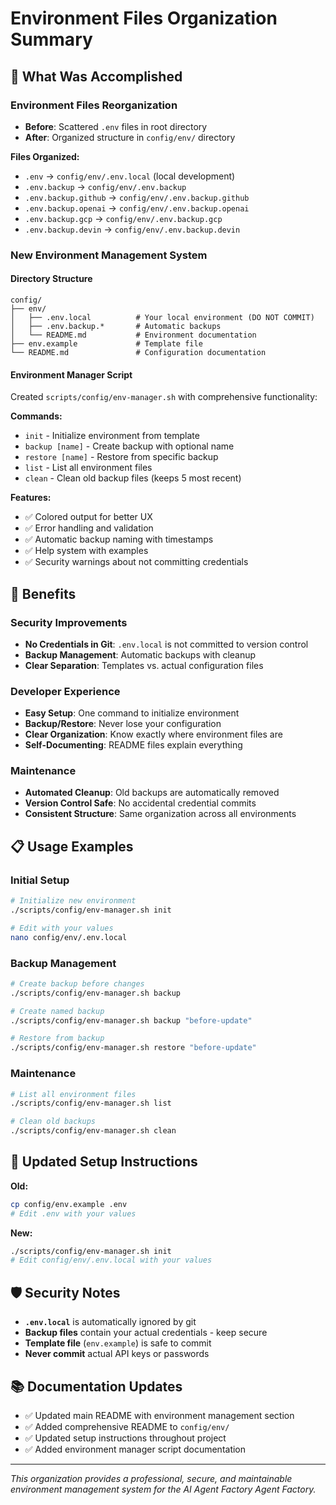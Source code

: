 # Environment Files Organization Summary

## 🎯 **What Was Accomplished**

### **Environment Files Reorganization**
- **Before**: Scattered `.env` files in root directory
- **After**: Organized structure in `config/env/` directory

**Files Organized:**
- `.env` → `config/env/.env.local` (local development)
- `.env.backup` → `config/env/.env.backup`
- `.env.backup.github` → `config/env/.env.backup.github`
- `.env.backup.openai` → `config/env/.env.backup.openai`
- `.env.backup.gcp` → `config/env/.env.backup.gcp`
- `.env.backup.devin` → `config/env/.env.backup.devin`

### **New Environment Management System**

#### **Directory Structure**
```
config/
├── env/
│   ├── .env.local          # Your local environment (DO NOT COMMIT)
│   ├── .env.backup.*       # Automatic backups
│   └── README.md           # Environment documentation
├── env.example             # Template file
└── README.md               # Configuration documentation
```

#### **Environment Manager Script**
Created `scripts/config/env-manager.sh` with comprehensive functionality:

**Commands:**
- `init` - Initialize environment from template
- `backup [name]` - Create backup with optional name
- `restore [name]` - Restore from specific backup
- `list` - List all environment files
- `clean` - Clean old backup files (keeps 5 most recent)

**Features:**
- ✅ Colored output for better UX
- ✅ Error handling and validation
- ✅ Automatic backup naming with timestamps
- ✅ Help system with examples
- ✅ Security warnings about not committing credentials

## 🚀 **Benefits**

### **Security Improvements**
- **No Credentials in Git**: `.env.local` is not committed to version control
- **Backup Management**: Automatic backups with cleanup
- **Clear Separation**: Templates vs. actual configuration files

### **Developer Experience**
- **Easy Setup**: One command to initialize environment
- **Backup/Restore**: Never lose your configuration
- **Clear Organization**: Know exactly where environment files are
- **Self-Documenting**: README files explain everything

### **Maintenance**
- **Automated Cleanup**: Old backups are automatically removed
- **Version Control Safe**: No accidental credential commits
- **Consistent Structure**: Same organization across all environments

## 📋 **Usage Examples**

### **Initial Setup**
```bash
# Initialize new environment
./scripts/config/env-manager.sh init

# Edit with your values
nano config/env/.env.local
```

### **Backup Management**
```bash
# Create backup before changes
./scripts/config/env-manager.sh backup

# Create named backup
./scripts/config/env-manager.sh backup "before-update"

# Restore from backup
./scripts/config/env-manager.sh restore "before-update"
```

### **Maintenance**
```bash
# List all environment files
./scripts/config/env-manager.sh list

# Clean old backups
./scripts/config/env-manager.sh clean
```

## 🔧 **Updated Setup Instructions**

**Old:**
```bash
cp config/env.example .env
# Edit .env with your values
```

**New:**
```bash
./scripts/config/env-manager.sh init
# Edit config/env/.env.local with your values
```

## 🛡️ **Security Notes**

- **`.env.local`** is automatically ignored by git
- **Backup files** contain your actual credentials - keep secure
- **Template file** (`env.example`) is safe to commit
- **Never commit** actual API keys or passwords

## 📚 **Documentation Updates**

- ✅ Updated main README with environment management section
- ✅ Added comprehensive README to `config/env/`
- ✅ Updated setup instructions throughout project
- ✅ Added environment manager script documentation

---

*This organization provides a professional, secure, and maintainable environment management system for the AI Agent Factory Agent Factory.*
